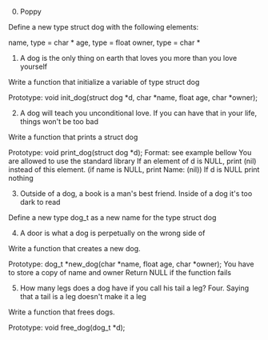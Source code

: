 0. Poppy

Define a new type struct dog with the following elements:

name, type = char *
age, type = float
owner, type = char *

1. A dog is the only thing on earth that loves you more than you love yourself

Write a function that initialize a variable of type struct dog

Prototype: void init_dog(struct dog *d, char *name, float age, char *owner);

2. A dog will teach you unconditional love. If you can have that in your life, things won't be too bad


Write a function that prints a struct dog

Prototype: void print_dog(struct dog *d);
Format: see example bellow
You are allowed to use the standard library
If an element of d is NULL, print (nil) instead of this element. (if name is NULL, print Name: (nil))
If d is NULL print nothing



3. Outside of a dog, a book is a man's best friend. Inside of a dog it's too dark to read


Define a new type dog_t as a new name for the type struct dog

4. A door is what a dog is perpetually on the wrong side of


Write a function that creates a new dog.

Prototype: dog_t *new_dog(char *name, float age, char *owner);
You have to store a copy of name and owner
Return NULL if the function fails


5. How many legs does a dog have if you call his tail a leg? Four. Saying that a tail is a leg doesn't make it a leg

Write a function that frees dogs.

Prototype: void free_dog(dog_t *d);



